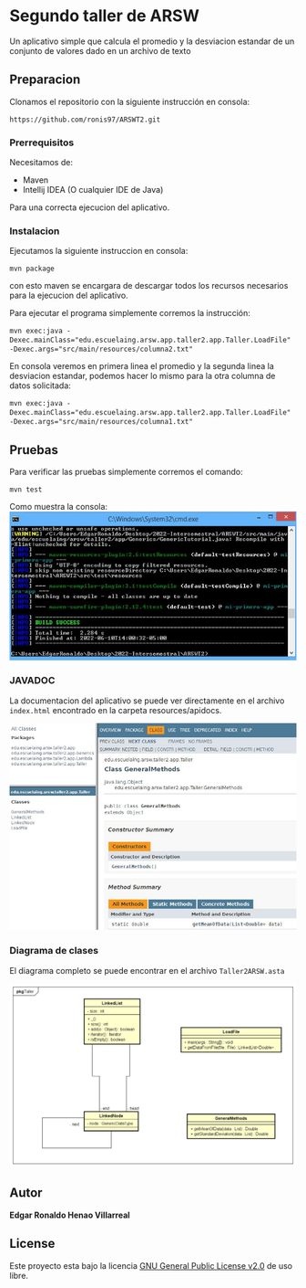 # Segundo taller de ARSW

Un aplicativo simple que calcula el promedio y la desviacion estandar de un conjunto de valores dado en un archivo de texto

## Preparacion

Clonamos el repositorio con la siguiente instrucción en consola:

```
https://github.com/ronis97/ARSWT2.git
```


### Prerrequisitos

Necesitamos de:
* Maven
* Intellij IDEA (O cualquier IDE de Java)

Para una correcta ejecucion del aplicativo.

### Instalacion

Ejecutamos la siguiente instruccion en consola:

```
mvn package
```

con esto maven se encargara de descargar todos los recursos necesarios para la ejecucion del aplicativo.

Para ejecutar el programa simplemente corremos la instrucción:

```
mvn exec:java -Dexec.mainClass="edu.escuelaing.arsw.app.taller2.app.Taller.LoadFile" -Dexec.args="src/main/resources/columna2.txt"
```

En consola veremos en primera linea el promedio y la segunda linea la desviacion estandar, podemos hacer lo mismo para la otra columna de datos solicitada:

```
mvn exec:java -Dexec.mainClass="edu.escuelaing.arsw.app.taller2.app.Taller.LoadFile" -Dexec.args="src/main/resources/columna1.txt"
```


## Pruebas

Para verificar las pruebas simplemente corremos el comando:

```
mvn test
```

Como muestra la consola:
![](https://github.com/ronis97/ARSWT2/blob/master/img/Pruebas.JPG)

### JAVADOC

La documentacion del aplicativo se puede ver directamente en el archivo `index.html` encontrado en la carpeta resources/apidocs.

![](https://github.com/ronis97/ARSWT2/blob/master/img/javadoc.JPG)


### Diagrama de clases

El diagrama completo se puede encontrar en el archivo `Taller2ARSW.asta` 

![](https://github.com/ronis97/ARSWT2/blob/master/img/DiagramaClases.png)




## Autor

**Edgar Ronaldo Henao Villarreal**


## License

Este proyecto esta bajo la licencia [GNU General Public License v2.0](https://github.com/ronis97/ARSW-T1/blob/master/LICENSE) de uso libre. 


